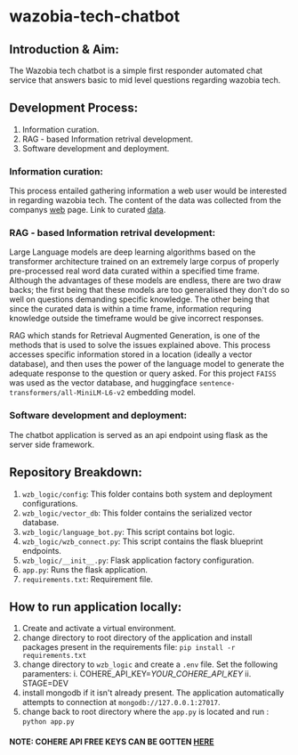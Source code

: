 # wazobia-tech-chatbot

## Introduction & Aim:
The Wazobia tech chatbot is a simple first responder automated chat service that answers basic to mid level questions regarding wazobia tech.

## Development Process:
1.  Information curation.
2.  RAG - based Information retrival development.
3.  Software development and deployment.

### Information curation:
This process entailed gathering information a web user would be interested in regarding wazobia tech. The content of the data was collected from the companys [web](https://wazobia.tech/) page. Link to curated [data](https://docs.google.com/document/d/1HkT6knWZ0iBJz_eZp8dHf4sTrX0fYld8-NQ4RpdeH4k/edit?usp=sharing).

### RAG - based Information retrival development:
Large Language models are deep learning algorithms based on the transformer architecture trained on an extremely large corpus of properly pre-processed real word data curated within a specified time frame. Although
the advantages of these models are endless, there are two draw backs; the first being that these models are too generalised they don't do so well on questions demanding specific knowledge. The other being that since
the curated data is within a time frame, information requring knowledge outside the timeframe would be give incorrect responses.

RAG which stands for Retrieval Augmented Generation, is one of the methods that is used to solve the issues explained above. This process accesses specific information stored in a location (ideally a vector database), and then uses the power of the 
language model to generate the adequate response to the question or query asked. For this project  ```FAISS``` was used as the vector database, and huggingface ```sentence-transformers/all-MiniLM-L6-v2``` embedding model.

### Software development and deployment:
The chatbot application is served as an api endpoint using flask as the server side framework.

## Repository Breakdown:
1. ```wzb_logic/config```: This folder contains both system and deployment configurations.
2. ```wzb_logic/vector_db```: This folder contains the serialized vector database.
3. ```wzb_logic/language_bot.py```: This script contains bot logic.
4. ```wzb_logic/wzb_connect.py```: This script contains the flask blueprint endpoints.
5. ```wzb_logic/__init__.py```: Flask application factory configuration.
6. ```app.py```: Runs the flask application.
7. ```requirements.txt```: Requirement file.

## How to run application locally:
1. Create and activate a virtual environment.
2. change directory to root directory of the application and install packages present in the requirements file: ```pip install -r requirements.txt```
3. change directory to  ```wzb_logic``` and create a ```.env``` file. Set the following paramenters:
       i. COHERE_API_KEY=_YOUR_COHERE_API_KEY_
       ii. STAGE=DEV
4. install mongodb if it isn't already present. The application automatically attempts to connection at ```mongodb://127.0.0.1:27017```.
5. change back to root directory where the ```app.py``` is located and run : ```python app.py```

#### NOTE: COHERE API FREE KEYS CAN BE GOTTEN [HERE](https://dashboard.cohere.ai/api-keys) 
